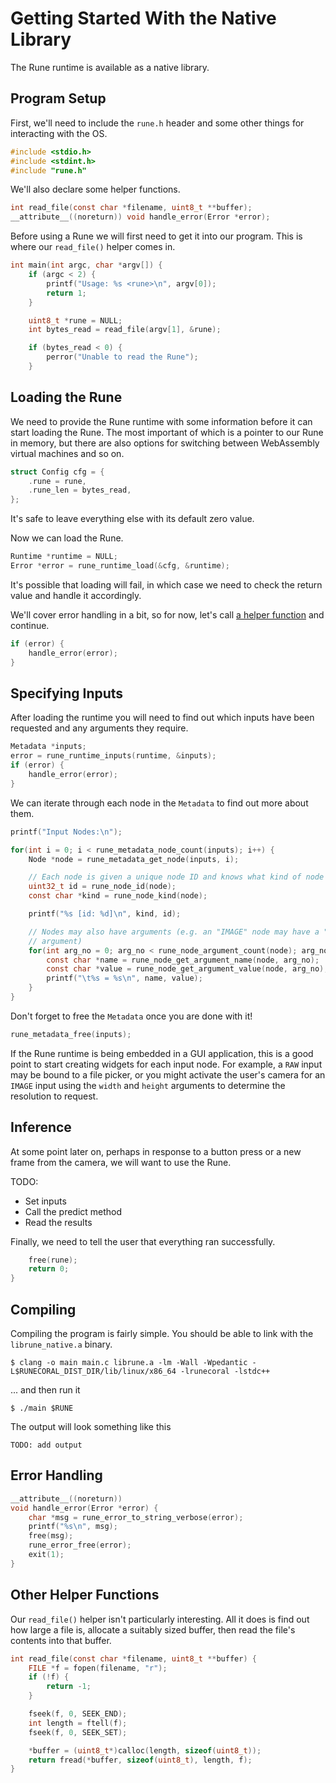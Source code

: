 # Getting Started With the Native Library

The Rune runtime is available as a native library.

## Program Setup

First, we'll need to include the `rune.h` header and some other things for
interacting with the OS.

```c
#include <stdio.h>
#include <stdint.h>
#include "rune.h"
```

We'll also declare some helper functions.

```c
int read_file(const char *filename, uint8_t **buffer);
__attribute__((noreturn)) void handle_error(Error *error);
```

Before using a Rune we will first need to get it into our program. This is where
our `read_file()` helper comes in.

```c
int main(int argc, char *argv[]) {
    if (argc < 2) {
        printf("Usage: %s <rune>\n", argv[0]);
        return 1;
    }

    uint8_t *rune = NULL;
    int bytes_read = read_file(argv[1], &rune);

    if (bytes_read < 0) {
        perror("Unable to read the Rune");
    }
```

## Loading the Rune

We need to provide the Rune runtime with some information before it can start
loading the Rune. The most important of which is a pointer to our Rune in
memory, but there are also options for switching between WebAssembly virtual
machines and so on.

```c
struct Config cfg = {
    .rune = rune,
    .rune_len = bytes_read,
};
```

It's safe to leave everything else with its default zero value.

Now we can load the Rune.

```c
Runtime *runtime = NULL;
Error *error = rune_runtime_load(&cfg, &runtime);
```

It's possible that loading will fail, in which case we need to check the return
value and handle it accordingly.

We'll cover error handling in a bit, so for now, let's call [a helper
function](#error-handling) and continue.

```c
if (error) {
    handle_error(error);
}
```

## Specifying Inputs

After loading the runtime you will need to find out which inputs have been
requested and any arguments they require.

```c
Metadata *inputs;
error = rune_runtime_inputs(runtime, &inputs);
if (error) {
    handle_error(error);
}
```

We can iterate through each node in the `Metadata` to find out more about them.

```c
printf("Input Nodes:\n");

for(int i = 0; i < rune_metadata_node_count(inputs); i++) {
    Node *node = rune_metadata_get_node(inputs, i);

    // Each node is given a unique node ID and knows what kind of node it is
    uint32_t id = rune_node_id(node);
    const char *kind = rune_node_kind(node);

    printf("%s [id: %d]\n", kind, id);

    // Nodes may also have arguments (e.g. an "IMAGE" node may have a "width"
    // argument)
    for(int arg_no = 0; arg_no < rune_node_argument_count(node); arg_no++) {
        const char *name = rune_node_get_argument_name(node, arg_no);
        const char *value = rune_node_get_argument_value(node, arg_no);
        printf("\t%s = %s\n", name, value);
    }
}
```

Don't forget to free the `Metadata` once you are done with it!

```c
rune_metadata_free(inputs);
```

If the Rune runtime is being embedded in a GUI application, this is a good point
to start creating widgets for each input node. For example, a `RAW` input may be
bound to a file picker, or you might activate the user's camera for an `IMAGE`
input using the `width` and `height` arguments to determine the resolution to
request.

## Inference

At some point later on, perhaps in response to a button press or a new frame
from the camera, we will want to use the Rune.

TODO:
- Set inputs
- Call the predict method
- Read the results

Finally, we need to tell the user that everything ran successfully.

```c
    free(rune);
    return 0;
}
```

## Compiling

Compiling the program is fairly simple. You should be able to link with the
`librune_native.a` binary.

```console
$ clang -o main main.c librune.a -lm -Wall -Wpedantic -L$RUNECORAL_DIST_DIR/lib/linux/x86_64 -lrunecoral -lstdc++
```

... and then run it

```console
$ ./main $RUNE
```

The output will look something like this

```text
TODO: add output
```

## Error Handling


```c
__attribute__((noreturn))
void handle_error(Error *error) {
    char *msg = rune_error_to_string_verbose(error);
    printf("%s\n", msg);
    free(msg);
    rune_error_free(error);
    exit(1);
}
```


## Other Helper Functions

Our `read_file()` helper isn't particularly interesting. All it does is find out
how large a file is, allocate a suitably sized buffer, then read the file's
contents into that buffer.

```c
int read_file(const char *filename, uint8_t **buffer) {
    FILE *f = fopen(filename, "r");
    if (!f) {
        return -1;
    }

    fseek(f, 0, SEEK_END);
    int length = ftell(f);
    fseek(f, 0, SEEK_SET);

    *buffer = (uint8_t*)calloc(length, sizeof(uint8_t));
    return fread(*buffer, sizeof(uint8_t), length, f);
}
```
